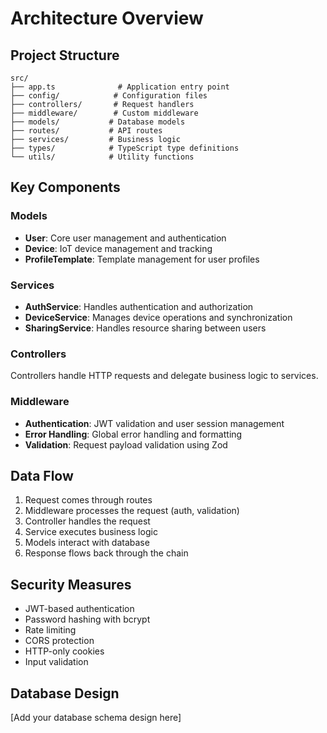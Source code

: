 # Architecture Overview

## Project Structure

```
src/
├── app.ts              # Application entry point
├── config/            # Configuration files
├── controllers/       # Request handlers
├── middleware/        # Custom middleware
├── models/           # Database models
├── routes/           # API routes
├── services/         # Business logic
├── types/            # TypeScript type definitions
└── utils/            # Utility functions
```

## Key Components

### Models
- **User**: Core user management and authentication
- **Device**: IoT device management and tracking
- **ProfileTemplate**: Template management for user profiles

### Services
- **AuthService**: Handles authentication and authorization
- **DeviceService**: Manages device operations and synchronization
- **SharingService**: Handles resource sharing between users

### Controllers
Controllers handle HTTP requests and delegate business logic to services.

### Middleware
- **Authentication**: JWT validation and user session management
- **Error Handling**: Global error handling and formatting
- **Validation**: Request payload validation using Zod

## Data Flow
1. Request comes through routes
2. Middleware processes the request (auth, validation)
3. Controller handles the request
4. Service executes business logic
5. Models interact with database
6. Response flows back through the chain

## Security Measures
- JWT-based authentication
- Password hashing with bcrypt
- Rate limiting
- CORS protection
- HTTP-only cookies
- Input validation

## Database Design
[Add your database schema design here]
